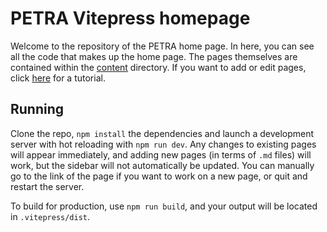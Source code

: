 # PETRA Vitepress homepage

Welcome to the repository of the PETRA home page. In here, you can see all the
code that makes up the home page. The pages themselves are contained within
the [content](/content) directory. If you want to add or edit pages, click
[here](/content) for a tutorial.

## Running

Clone the repo, `npm install` the dependencies and launch a development server
with hot reloading with `npm run dev`. Any changes to existing pages will appear
immediately, and adding new pages (in terms of `.md` files) will work, but the
sidebar will not automatically be updated. You can manually go to the link of
the page if you want to work on a new page, or quit and restart the server.

To build for production, use `npm run build`, and your output will be located
in `.vitepress/dist`.

